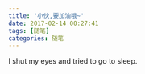 ```yaml
---
title: '小伙,要加油哦~'
date: 2017-02-14 00:27:41
tags: [随笔]
categories: 随笔
---
```


I shut my eyes and tried to go to sleep.
